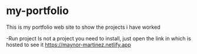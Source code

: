 # my-portfolio
This is my portfolio web site to show the projects i have worked

-Run project
Is not a project you need to install, just open the link in which is hosted to see it https://maynor-martinez.netlify.app
